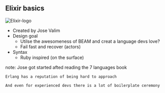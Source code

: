
##  Elixir basics

![Elixir-logo](resources/elixir-logo.png)

* Created by Jose Valim
* Design goal
    - Utilse the awesomeness of BEAM and creat a language devs love?
    - Fail fast and recover (actors)
* Syntax
    - Ruby inspired (on the surface)

note:
    Jose got started afted reading the 7 languages book

    Erlang has a reputation of being hard to approach

    And even for experienced devs there is a lot of boilerplate ceremony
